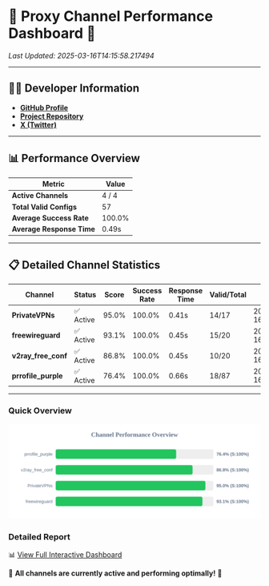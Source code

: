 # 🌟 Proxy Channel Performance Dashboard 🌟

_Last Updated: 2025-03-16T14:15:58.217494_

---

## 👩‍💻 Developer Information

- **[GitHub Profile](https://github.com/4n0nymou3)**  
- **[Project Repository](https://github.com/4n0nymou3/multi-proxy-config-fetcher)**  
- **[X (Twitter)](https://x.com/4n0nymou3)**  

---

## 📊 Performance Overview

| Metric                | Value       |
|-----------------------|-------------|
| **Active Channels**   | 4 / 4       |
| **Total Valid Configs** | 57          |
| **Average Success Rate** | 100.0%      |
| **Average Response Time** | 0.49s       |

---

## 📋 Detailed Channel Statistics

| Channel          | Status     | Score  | Success Rate | Response Time | Valid/Total | Last Success               |
|------------------|------------|--------|--------------|---------------|-------------|----------------------------|
| **PrivateVPNs**  | ✅ Active  | 95.0%  | 100.0% | 0.41s         | 14/17       | 2025-03-16T14:15:57.742419 |
| **freewireguard**  | ✅ Active  | 93.1%  | 100.0% | 0.45s         | 15/20       | 2025-03-16T14:15:58.215598 |
| **v2ray_free_conf**  | ✅ Active  | 86.8%  | 100.0% | 0.45s         | 10/20       | 2025-03-16T14:15:57.298335 |
| **prrofile_purple**  | ✅ Active  | 76.4%  | 100.0% | 0.66s         | 18/87       | 2025-03-16T14:15:56.792907 |

---

### Quick Overview
<div align="center">
  <a href="https://raw.githubusercontent.com/nullluser/NullRepo/refs/heads/main/assets/channel_stats_chart.svg">
    <img src="https://raw.githubusercontent.com/nullluser/NullRepo/refs/heads/main/assets/channel_stats_chart.svg" alt="Source Performance Statistics" width="800">
  </a>
</div>

### Detailed Report
📊 [View Full Interactive Dashboard](https://htmlpreview.github.io/?https://github.com/nullluser/NullRepo/blob/main/assets/performance_report.html)

🎉 **All channels are currently active and performing optimally!** 🎉
